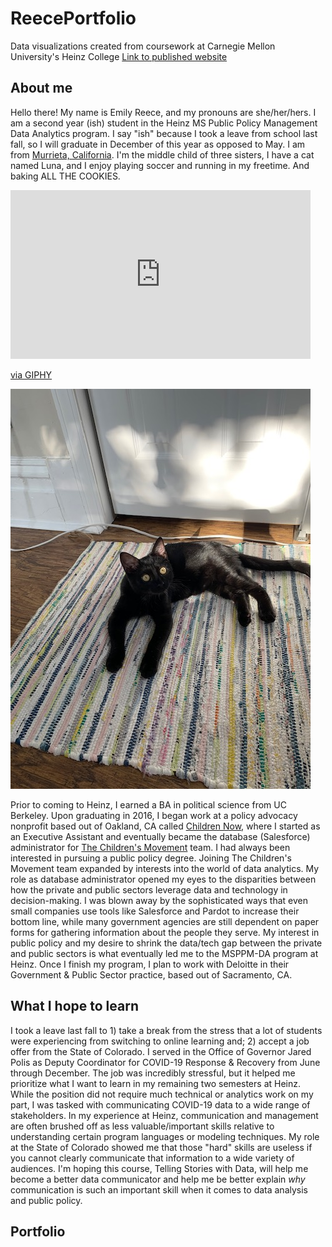# ReecePortfolio
Data visualizations created from coursework at Carnegie Mellon University's Heinz College
[Link to published website](https://ejreece.github.io/ReecePortfolio/)

## About me
Hello there! My name is Emily Reece, and my pronouns are she/her/hers. I am a second year (ish) student in the Heinz MS Public Policy Management Data Analytics program. I say "ish" because I took a leave from school last fall, so I will graduate in December of this year as opposed to May. I am from [Murrieta, California](https://www.google.com/maps/place/Murrieta,+CA/@33.5775832,-117.2684816,12z/data=!3m1!4b1!4m5!3m4!1s0x80db7d3fc502f2f1:0x12d42ef99dd4ed8f!8m2!3d33.5539143!4d-117.2139232). I'm the middle child of three sisters, I have a cat named Luna, and I enjoy playing soccer and running in my freetime. And baking ALL THE COOKIES. 

<iframe src="https://giphy.com/embed/HGe4zsOVo7Jvy" width="480" height="270" frameBorder="0" class="giphy-embed" allowFullScreen></iframe><p><a href="https://giphy.com/gifs/sesame-street-cookies-cookie-monster-HGe4zsOVo7Jvy">via GIPHY</a></p>

![California Redwoods](Luna.jpg)

Prior to coming to Heinz, I earned a BA in political science from UC Berkeley. Upon graduating in 2016, I began work at a policy advocacy nonprofit based out of Oakland, CA called [Children Now](https://www.childrennow.org/), where I started as an Executive Assistant and eventually became the database (Salesforce) administrator for [The Children's Movement](https://www.childrennow.org/thechildrensmovement/) team. I had always been interested in pursuing a public policy degree. Joining The Children's Movement team expanded by interests into the world of data analytics. My role as database administrator opened my eyes to the disparities between how the private and public sectors leverage data and technology in decision-making. I was blown away by the sophisticated ways that even small companies use tools like Salesforce and Pardot to increase their bottom line, while many government agencies are still dependent on paper forms for gathering information about the people they serve. My interest in public policy and my desire to shrink the data/tech gap between the private and public sectors is what eventually led me to the MSPPM-DA program at Heinz. Once I finish my program, I plan to work with Deloitte in their Government & Public Sector practice, based out of Sacramento, CA. 

## What I hope to learn

I took a leave last fall to 1) take a break from the stress that a lot of students were experiencing from switching to online learning and; 2) accept a job offer from the State of Colorado. I served in the Office of Governor Jared Polis as Deputy Coordinator for COVID-19 Response & Recovery from June through December. The job was incredibly stressful, but it helped me prioritize what I want to learn in my remaining two semesters at Heinz. While the position did not require much technical or analytics work on my part, I was tasked with communicating COVID-19 data to a wide range of stakeholders. In my experience at Heinz, communication and management are often brushed off as less valuable/important skills relative to understanding certain program languages or modeling techniques. My role at the State of Colorado showed me that those "hard" skills are useless if you cannot clearly communicate that information to a wide variety of audiences. I'm hoping this course, Telling Stories with Data, will help me become a better data communicator and help me be better explain *why* communication is such an important skill when it comes to data analysis and public policy.

## Portfolio
